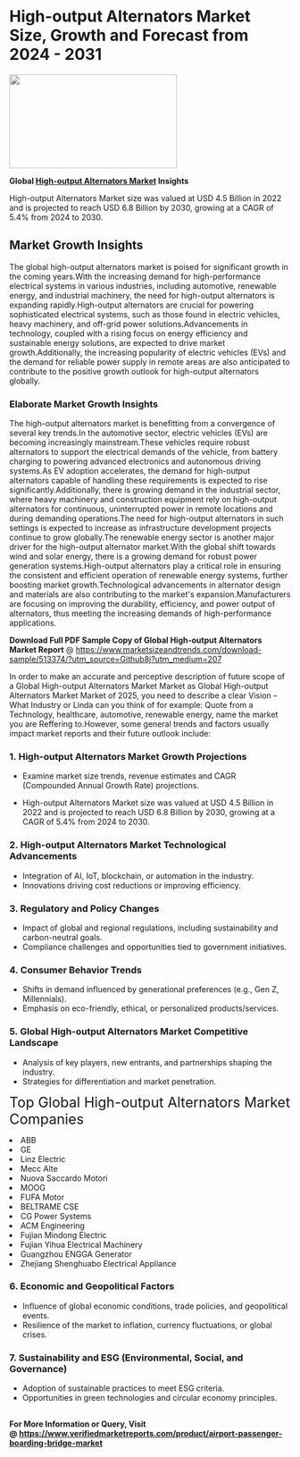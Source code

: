 <H1>High-output Alternators Market Size, Growth and Forecast from 2024 - 2031</H1><img class="aligncenter size-medium wp-image-584254" src="https://thirdeyenews.in/wp-content/uploads/2024/09/Global-Market-Research-300x168.jpeg" alt="" width="300" height="168" /><p><strong>Global&nbsp;<a href="https://www.marketsizeandtrends.com/download-sample/513374/?utm_source=Github8j?utm_medium=207">High-output Alternators Market</a> Insights</strong></p><p>High-output Alternators Market size was valued at USD 4.5 Billion in 2022 and is projected to reach USD 6.8 Billion by 2030, growing at a CAGR of 5.4% from 2024 to 2030.</p><p><h2>Market Growth Insights</h2> The global high-output alternators market is poised for significant growth in the coming years.With the increasing demand for high-performance electrical systems in various industries, including automotive, renewable energy, and industrial machinery, the need for high-output alternators is expanding rapidly.High-output alternators are crucial for powering sophisticated electrical systems, such as those found in electric vehicles, heavy machinery, and off-grid power solutions.Advancements in technology, coupled with a rising focus on energy efficiency and sustainable energy solutions, are expected to drive market growth.Additionally, the increasing popularity of electric vehicles (EVs) and the demand for reliable power supply in remote areas are also anticipated to contribute to the positive growth outlook for high-output alternators globally. <h3>Elaborate Market Growth Insights</h3> The high-output alternators market is benefitting from a convergence of several key trends.In the automotive sector, electric vehicles (EVs) are becoming increasingly mainstream.These vehicles require robust alternators to support the electrical demands of the vehicle, from battery charging to powering advanced electronics and autonomous driving systems.As EV adoption accelerates, the demand for high-output alternators capable of handling these requirements is expected to rise significantly.Additionally, there is growing demand in the industrial sector, where heavy machinery and construction equipment rely on high-output alternators for continuous, uninterrupted power in remote locations and during demanding operations.The need for high-output alternators in such settings is expected to increase as infrastructure development projects continue to grow globally.The renewable energy sector is another major driver for the high-output alternator market.With the global shift towards wind and solar energy, there is a growing demand for robust power generation systems.High-output alternators play a critical role in ensuring the consistent and efficient operation of renewable energy systems, further boosting market growth.Technological advancements in alternator design and materials are also contributing to the market's expansion.Manufacturers are focusing on improving the durability, efficiency, and power output of alternators, thus meeting the increasing demands of high-performance applications.</p><p><span class=""><strong>Download Full PDF Sample Copy of Global High-output Alternators Market Report</strong> @ <a href="https://www.marketsizeandtrends.com/download-sample/513374/?utm_source=Github8j?utm_medium=207" target="_blank">https://www.marketsizeandtrends.com/download-sample/513374/?utm_source=Github8j?utm_medium=207</a></span></p><p>In order to make an accurate and perceptive description of future scope of a Global&nbsp;High-output Alternators Market Market as Global&nbsp;High-output Alternators Market Market of 2025, you need to describe a clear Vision &ndash; What Industry or Linda can you think of for example: Quote from a Technology, healthcare, automotive, renewable energy, name the market you are Reffering to.However, some general trends and factors usually impact market reports and their future outlook include:</p><h3>1.&nbsp;<strong>High-output Alternators Market Growth Projections</strong></h3><ul><li>Examine market size trends, revenue estimates and CAGR (Compounded Annual Growth Rate) projections.</li><li><p>High-output Alternators Market size was valued at USD 4.5 Billion in 2022 and is projected to reach USD 6.8 Billion by 2030, growing at a CAGR of 5.4% from 2024 to 2030.</p></li></ul><h3>2.&nbsp;<strong>High-output Alternators Market Technological Advancements</strong></h3><ul><li>Integration of AI, IoT, blockchain, or automation in the industry.</li><li>Innovations driving cost reductions or improving efficiency.</li></ul><h3>3.&nbsp;<strong>Regulatory and Policy Changes</strong></h3><ul><li>Impact of global and regional regulations, including sustainability and carbon-neutral goals.</li><li>Compliance challenges and opportunities tied to government initiatives.</li></ul><h3>4.&nbsp;<strong>Consumer Behavior Trends</strong></h3><ul><li>Shifts in demand influenced by generational preferences (e.g., Gen Z, Millennials).</li><li>Emphasis on eco-friendly, ethical, or personalized products/services.</li></ul><h3>5.&nbsp;<strong>Global High-output Alternators Market Competitive Landscape</strong></h3><ul><li>Analysis of key players, new entrants, and partnerships shaping the industry.</li><li>Strategies for differentiation and market penetration.</li></ul><p data-pm-slice="1 1 []"><span style="color: inherit; font-family: inherit; font-size: 25px;">Top Global High-output Alternators Market Companies</span></p><div class="" data-test-id=""><p><li>ABB</li><li> GE</li><li> Linz Electric</li><li> Mecc Alte</li><li> Nuova Saccardo Motori</li><li> MOOG</li><li> FUFA Motor</li><li> BELTRAME CSE</li><li> CG Power Systems</li><li> ACM Engineering</li><li> Fujian Mindong Electric</li><li> Fujian Yihua Electrical Machinery</li><li> Guangzhou ENGGA Generator</li><li> Zhejiang Shenghuabo Electrical Appliance</li></p></div><h3>6.&nbsp;<strong>Economic and Geopolitical Factors</strong></h3><ul><li>Influence of global economic conditions, trade policies, and geopolitical events.</li><li>Resilience of the market to inflation, currency fluctuations, or global crises.</li></ul><h3>7.&nbsp;<strong>Sustainability and ESG (Environmental, Social, and Governance)</strong></h3><ul><li>Adoption of sustainable practices to meet ESG criteria.</li><li>Opportunities in green technologies and circular economy principles.</li></ul><h2><strong style="font-size: 14px;">For More Information or Query, Visit @&nbsp;</strong><a style="background-color: #ffffff; font-size: 14px;" href="https://www.marketsizeandtrends.com/report/high-output-alternators-market/" target="_blank">https://www.verifiedmarketreports.com/product/airport-passenger-boarding-bridge-market</a></h2>